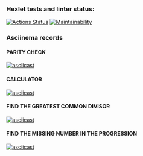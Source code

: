 ### **Hexlet tests and linter status:**
[![Actions Status](https://github.com/makaralina/python-project-49/actions/workflows/hexlet-check.yml/badge.svg)](https://github.com/makaralina/python-project-49/actions)
[![Maintainability](https://api.codeclimate.com/v1/badges/c0dbb28c4349a64a41dc/maintainability)](https://codeclimate.com/github/makaralina/python-project-49/maintainability)

### **Asciinema records**

#### **PARITY CHECK**

[![asciicast](https://asciinema.org/a/OnG7AH5lVRIQZQ0k9OTqWsYDe.svg)](https://asciinema.org/a/OnG7AH5lVRIQZQ0k9OTqWsYDe)

#### **CALCULATOR**

[![asciicast](https://asciinema.org/a/7LRzsSSvEvRLzlGX3MRKAbIk3.svg)](https://asciinema.org/a/7LRzsSSvEvRLzlGX3MRKAbIk3)

#### **FIND THE GREATEST COMMON DIVISOR**

[![asciicast](https://asciinema.org/a/iOGS8cnNkeSPh4owf1IZNg3p5.svg)](https://asciinema.org/a/iOGS8cnNkeSPh4owf1IZNg3p5)

#### **FIND THE MISSING NUMBER IN THE PROGRESSION**

[![asciicast](https://asciinema.org/a/TlJJl60X9C1Ish7cyvqx3LUyd.svg)](https://asciinema.org/a/TlJJl60X9C1Ish7cyvqx3LUyd)
